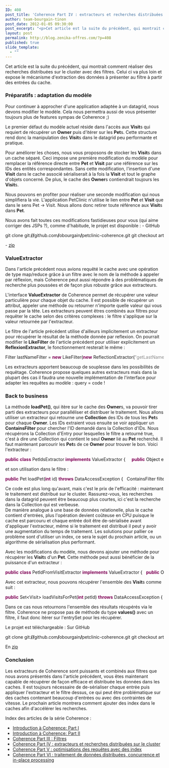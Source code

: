 ```yaml
---
ID: 408
post_title: 'Coherence Part IV : extracteurs et recherches distribuées sur le cluster'
author: team-bourgain-tinon
post_date: 2012-01-05 09:30:00
post_excerpt: "<p>Cet article est la suite du précédent, qui montrait comment réaliser des recherches distribuées sur le cluster avec des filtres. Celui ci va plus loin et expose le mécanisme d'extraction des données à présenter au filtre à partir des entrées du cache.</p>"
layout: post
permalink: http://blog.zenika-offres.com/?p=408
published: true
slide_template:
  - ""
---
```

<p>Cet article est la suite du précédent, qui montrait comment réaliser des recherches distribuées sur le cluster avec des filtres. Celui ci va plus loin et expose le mécanisme d'extraction des données à présenter au filtre à partir des entrées du cache.</p>
<!--more-->
<h3>Préparatifs&nbsp;: adaptation du modèle</h3> <p>Pour continuer à approcher d'une application adaptée à un datagrid, nous devons modifier le modèle. Cela nous permettra aussi de vous présenter toujours plus de features sympas de Coherence ;)</p> <p>Le premier défaut du modèle actuel réside dans l'accès aux <strong>Visit</strong>s qui requiert de récupérer un <strong>Owner</strong> puis d'itérer sur les <strong>Pet</strong>s. Cette structure rend donc la manipulation des <strong>Visit</strong>s dans le datagrid peu performante et pratique.</p> <p>Pour améliorer les choses, nous vous proposons de stocker les <strong>Visit</strong>s dans un cache séparé. Ceci impose une première modification du modèle pour remplacer la référence directe entre <strong>Pet</strong> et <strong>Visit</strong> par une référence sur les IDs des entités correspondantes. Sans cette modification, l'insertion d'une <strong>Visit</strong> dans le cache associé sérialiserait à la fois la <strong>Visit</strong> et tout le graphe d'objets concerné. De plus, le cache des <strong>Owner</strong>s contiendrait toujours les <strong>Visit</strong>s.</p> <p>Nous pouvons en profiter pour réaliser une seconde modification qui nous simplifiera la vie. L'application PetClinic n'utilise le lien entre <strong>Pet</strong> et <strong>Visit</strong> que dans le sens Pet -&gt; Visit. Nous allons donc retirer toute référence aux <strong>Visit</strong>s dans <strong>Pet</strong>.</p> <p>Nous avons fait toutes ces modifications fastidieuses pour vous (qui aime corriger des JSPs ?), comme d'habitude, le projet est disponible&nbsp;: - GitHub</p> <pre class="bash code bash" style="font-family:inherit">git clone git:<span style="color: #000000; font-weight: bold;">//</span>github.com<span style="color: #000000; font-weight: bold;">/</span>obourgain<span style="color: #000000; font-weight: bold;">/</span>petclinic-coherence.git git checkout article4-start</pre> <p>- <a href="http://blog.zenika.com/public/Billet_294/petclinic-coherence-article4-start.zip">zip</a></p> <h3>ValueExtractor</h3> <p>Dans l'article précédent nous avions requêté le cache avec une opération de type map/reduce grâce à un filtre avec le nom de la méthode à appeler par réflexion, mais Coherence peut aussi répondre à des problématiques de recherche plus poussées et de façon plus robuste grâce aux extracteurs.</p> <p>L'interface <strong>ValueExtractor</strong> de Coherence permet de récupérer une valeur particulière pour chaque objet du cache. Il est possible de récupérer un attribut, appeler une méthode ou retourner n'importe quelle valeur qui vous passe par la tête. Les extracteurs peuvent êtres combinés aux filtres pour requêter le cache selon des critères complexes&nbsp;: le filtre s'applique sur la valeur retournée par l'extracteur.</p> <p>Le filtre de l'article précédent utilise d'ailleurs implicitement un extracteur pour récupérer le résultat de la méthode donnée par reflexion. On pourrait modifier le <strong>LikeFilter</strong> de l'article précédent pour utiliser explicitement un <strong>ReflexionExtractor</strong>, le fonctionnement resterait le même&nbsp;:</p> <pre class="java code java" style="font-family:inherit">Filter lastNameFilter = <span style="color: #7F0055; font-weight: bold;">new</span> LikeFilter<span style="color: #000000;">&#40;</span><span style="color: #7F0055; font-weight: bold;">new</span> ReflectionExtractor<span style="color: #000000;">&#40;</span><span style="color: #888888;">&quot;getLastName&quot;</span><span style="color: #000000;">&#41;</span>, lastName + <span style="color: #888888;">&quot;%&quot;</span>, <span style="color: #888888;">'<span style="color: #000099; font-weight: bold;">\</span>'</span>, <span style="color: #7F0055; font-weight: bold;">true</span><span style="color: #000000;">&#41;</span>;</pre> <p>Les extracteurs apportent beaucoup de souplesse dans les possibilités de requêtage. Coherence propose quelques autres extracteurs mais dans la plupart des cas il faudra une nouvelle implémentation de l'interface pour adapter les requêtes au modèle&nbsp;: query = code&nbsp;!</p> <h3>Back to business</h3> <p>La méthode <strong>loadPet()</strong>, qui itère sur le cache des <strong>Owner</strong>s, va pouvoir tirer parti des extracteurs pour paralléliser et distribuer le traitement. Nous allons utiliser un extracteur qui retourne une <strong>Collection</strong> des IDs de tous les <strong>Pet</strong>s pour chaque <strong>Owner</strong>. Les IDs extraient vous ensuite se voir appliquer un <strong>ContainsFilter</strong> pour chercher l'ID demandé dans la Collection d'IDs. Nous récupérons la Collection d'Entry pour lesquelles le filtre a retourné true, c'est à dire une Collection qui contient le seul <strong>Owner</strong> lié au <strong>Pet</strong> recherché. Il faut maintenant parcourir les <strong>Pet</strong>s de ce <strong>Owner</strong> pour trouver le bon. Voici l'extracteur&nbsp;:</p> <pre class="java code java" style="font-family:inherit"><span style="color: #7F0055; font-weight: bold;">public</span> <span style="color: #7F0055; font-weight: bold;">class</span> PetIdsExtractor <span style="color: #7F0055; font-weight: bold;">implements</span> ValueExtractor <span style="color: #000000;">&#123;</span> 	<span style="color: #7F0055; font-weight: bold;">public</span> <span style="color: #000000;">Object</span> extract<span style="color: #000000;">&#40;</span><span style="color: #000000;">Object</span> o<span style="color: #000000;">&#41;</span> <span style="color: #000000;">&#123;</span> 		<span style="color: #000000;">Owner</span> owner = <span style="color: #000000;">&#40;</span><span style="color: #000000;">Owner</span><span style="color: #000000;">&#41;</span> o; 		List<span style="color: #000000;">&lt;</span>Integer<span style="color: #000000;">&gt;</span> extractedPetIds = <span style="color: #7F0055; font-weight: bold;">new</span> ArrayList<span style="color: #000000;">&lt;</span>Integer<span style="color: #000000;">&gt;</span><span style="color: #000000;">&#40;</span><span style="color: #000000;">&#41;</span>; 		<span style="color: #7F0055;font-weight: bold;">for</span> <span style="color: #000000;">&#40;</span>Pet pet : owner.<span style="color: #000000;">getPets</span><span style="color: #000000;">&#40;</span><span style="color: #000000;">&#41;</span><span style="color: #000000;">&#41;</span> <span style="color: #000000;">&#123;</span> 			extractedPetIds.<span style="color: #000000;">add</span><span style="color: #000000;">&#40;</span>pet.<span style="color: #000000;">getId</span><span style="color: #000000;">&#40;</span><span style="color: #000000;">&#41;</span><span style="color: #000000;">&#41;</span>; 		<span style="color: #000000;">&#125;</span> 		<span style="color: #7F0055; font-weight: bold;">return</span> extractedPetIds; 	<span style="color: #000000;">&#125;</span> <span style="color: #000000;">&#125;</span></pre> <p>et son utilisation dans le filtre&nbsp;:</p> <pre class="java code java" style="font-family:inherit"><span style="color: #7F0055; font-weight: bold;">public</span> Pet loadPet<span style="color: #000000;">&#40;</span><span style="color: #7F0055; font-weight: bold;">int</span> id<span style="color: #000000;">&#41;</span> <span style="color: #7F0055; font-weight: bold;">throws</span> DataAccessException <span style="color: #000000;">&#123;</span> 	ContainsFilter filter = <span style="color: #7F0055; font-weight: bold;">new</span> ContainsFilter<span style="color: #000000;">&#40;</span><span style="color: #7F0055; font-weight: bold;">new</span> PetIdsExtractor<span style="color: #000000;">&#40;</span><span style="color: #000000;">&#41;</span>, id<span style="color: #000000;">&#41;</span>; &nbsp; 	<span style="color: #808080; font-style: italic;">// there should be at most one owner matching the filter</span> 	Set<span style="color: #000000;">&lt;</span>Entry<span style="color: #000000;">&lt;</span>Integer, Owner<span style="color: #000000;">&gt;&gt;</span> entries = getOwnersCache<span style="color: #000000;">&#40;</span><span style="color: #000000;">&#41;</span
>.<span style="color: #000000;">entrySet</span><span style="color: #000000;">&#40;</span>filter<span style="color: #000000;">&#41;</span>; &nbsp; 	<span style="color: #7F0055;font-weight: bold;">if</span> <span style="color: #000000;">&#40;</span>entries.<span style="color: #000000;">isEmpty</span><span style="color: #000000;">&#40;</span><span style="color: #000000;">&#41;</span><span style="color: #000000;">&#41;</span> <span style="color: #000000;">&#123;</span> 		<span style="color: #7F0055; font-weight: bold;">return</span> <span style="color: #7F0055; font-weight: bold;">null</span>; 	<span style="color: #000000;">&#125;</span> &nbsp; 	Entry<span style="color: #000000;">&lt;</span>Integer, Owner<span style="color: #000000;">&gt;</span> entry = entries.<span style="color: #000000;">iterator</span><span style="color: #000000;">&#40;</span><span style="color: #000000;">&#41;</span>.<span style="color: #000000;">next</span><span style="color: #000000;">&#40;</span><span style="color: #000000;">&#41;</span>; 	<span style="color: #000000;">Owner</span> owner = entry.<span style="color: #000000;">getValue</span><span style="color: #000000;">&#40;</span><span style="color: #000000;">&#41;</span>; 	<span style="color: #7F0055;font-weight: bold;">for</span> <span style="color: #000000;">&#40;</span>Pet pet : owner.<span style="color: #000000;">getPets</span><span style="color: #000000;">&#40;</span><span style="color: #000000;">&#41;</span><span style="color: #000000;">&#41;</span> <span style="color: #000000;">&#123;</span> 		<span style="color: #7F0055;font-weight: bold;">if</span> <span style="color: #000000;">&#40;</span>pet.<span style="color: #000000;">getId</span><span style="color: #000000;">&#40;</span><span style="color: #000000;">&#41;</span>.<span style="color: #000000;">equals</span><span style="color: #000000;">&#40;</span>id<span style="color: #000000;">&#41;</span><span style="color: #000000;">&#41;</span> <span style="color: #000000;">&#123;</span> 			<span style="color: #7F0055; font-weight: bold;">return</span> pet; 		<span style="color: #000000;">&#125;</span> 	<span style="color: #000000;">&#125;</span> 	<span style="color: #7F0055; font-weight: bold;">return</span> <span style="color: #7F0055; font-weight: bold;">null</span>; <span style="color: #000000;">&#125;</span></pre> <p>Ce code est plus long qu'avant, mais c'est le prix de l'efficacité&nbsp;: maintenant le traitement est distribué sur le cluster. Rassurez-vous, les recherches dans la datagrid peuvent être beaucoup plus courtes, ici c'est la recherche dans la Collection qui est verbeuse.<br />
De manière analogue à une base de données relationelle, plus le cache contient d'entrées, plus l'opération devient coûteuse en CPU puisque le cache est parcouru et chaque entrée doit être de-sérialisée avant d'appliquer l'extracteur, même si le traitement est distribué il peut y avoir une augmentation du temps de traitement. Les solutions pour pallier ce problème sont d'utiliser un index, ce sera le sujet du prochain article, ou un algorithme de sérialisation plus performant.</p> <p>Avec les modifications du modèle, nous devons ajouter une méthode pour récupérer les <strong>Visit</strong>s d'un <strong>Pet</strong>. Cette méthode peut aussi bénéficier de la puissance d'un extracteur&nbsp;:</p> <pre class="java code java" style="font-family:inherit"><span style="color: #7F0055; font-weight: bold;">public</span> <span style="color: #7F0055; font-weight: bold;">class</span> PetIdFromVisitExtractor <span style="color: #7F0055; font-weight: bold;">implements</span> ValueExtractor <span style="color: #000000;">&#123;</span> 	<span style="color: #7F0055; font-weight: bold;">public</span> <span style="color: #000000;">Object</span> extract<span style="color: #000000;">&#40;</span><span style="color: #000000;">Object</span> o<span style="color: #000000;">&#41;</span> <span style="color: #000000;">&#123;</span> 		Visit visit = <span style="color: #000000;">&#40;</span>Visit<span style="color: #000000;">&#41;</span> o; 		<span style="color: #7F0055; font-weight: bold;">return</span> visit.<span style="color: #000000;">getPetId</span><span style="color: #000000;">&#40;</span><span style="color: #000000;">&#41;</span>; 	<span style="color: #000000;">&#125;</span> <span style="color: #000000;">&#125;</span></pre> <p>Avec cet extracteur, nous pouvons récupérer l'ensemble des <strong>Visit</strong>s comme suit&nbsp;:</p> <pre class="java code java" style="font-family:inherit"><span style="color: #7F0055; font-weight: bold;">public</span> Set<span style="color: #000000;">&lt;</span>Visit<span style="color: #000000;">&gt;</span> loadVisitsForPet<span style="color: #000000;">&#40;</span><span style="color: #7F0055; font-weight: bold;">int</span> petId<span style="color: #000000;">&#41;</span> <span style="color: #7F0055; font-weight: bold;">throws</span> DataAccessException <span style="color: #000000;">&#123;</span> 	Filter filter = <span style="color: #7F0055; font-weight: bold;">new</span> EqualsFilter<span style="color: #000000;">&#40;</span><span style="color: #7F0055; font-weight: bold;">new</span> PetIdFromVisitExtractor<span style="color: #000000;">&#40;</span><span style="color: #000000;">&#41;</span>, petId<span style="color: #000000;">&#41;</span>; 	Set<span style="color: #000000;">&lt;</span>Entry<span style="color: #000000;">&lt;</span>Integer, Visit<span style="color: #000000;">&gt;&gt;</span> visits = getVisitsCache<span style="color: #000000;">&#40;</span><span style="color: #000000;">&#41;</span>.<span style="color: #000000;">entrySet</span><span style="color: #000000;">&#40;</span>filter<span style="color: #000000;">&#41;</span>; 	Set<span style="color: #000000;">&lt;</span>Visit<span style="color: #000000;">&gt;</span> result = <span style="color: #7F0055; font-weight: bold;">new</span> HashSet<span style="color: #000000;">&lt;</span>Visit<span style="color: #000000;">&gt;</span><span style="color: #000000;">&#40;</span><span style="color: #000000;">&#41;</span>; 	<span style="color: #7F0055;font-weight: bold;">for</span> <span style="color: #000000;">&#40;</span>Entry<span style="color: #000000;">&lt;</span>Integer, Visit<span style="color: #000000;">&gt;</span> entry : visits<span style="color: #000000;">&#41;</span> <span style="color: #000000;">&#123;</span> 		result.<span style="color: #000000;">add</span><span style="color: #000000;">&#40;</span>entry.<span style="color: #000000;">getValue</span><span style="color: #000000;">&#40;</span><span style="color: #000000;">&#41;</span><span style="color: #000000;">&#41;</span>; 	<span style="color: #000000;">&#125;</span> 	<span style="color: #7F0055; font-weight: bold;">return</span> result; <span style="color: #000000;">&#125;</span></pre> <p>Dans ce cas nous retournons l'ensemble des résultats récupérés via le filtre. Coherence ne propose pas de méthode du type <strong>values()</strong> avec un filtre, il faut donc itérer sur l'entrySet pour les récupérer.</p> <p>Le projet est téléchargeable&nbsp;: Sur GitHub</p> <pre class="bash code bash" style="font-family:inherit">git clone git:<span style="color: #000000; font-weight: bold;">//</span>github.com<span style="color: #000000; font-weight: bold;">/</span>obourgain<span style="color: #000000; font-weight: bold;">/</span>petclinic-coherence.git git checkout article4-start</pre> <p>En <a href="http://blog.zenika.com/public/Billet_294/petclinic-coherence-article4-end.zip">zip</a></p> <h3>Conclusion</h3> <p>Les extracteurs de Coherence sont puissants et combinés aux filtres que nous avons présentés dans l'article précédent, vous êtes maintenant capable de récupérer de façon efficace et distribuée les données dans les caches. Il est toujours nécessaire de de-sérialiser chaque entrée puis appliquer l'extracteur et le filtre dessus, ce qui peut être problématique sur des caches contenant beaucoup d'entrées ou avec des contraintes de vitesse. Le prochain article montrera comment ajouter des index dans le caches afin d'accélérer les recherches.</p> <p>Index des articles de la série Coherence&nbsp;:</p> <ul> <li><a href="index.php?post/2011/08/12/Coherence-PetCinic">Introduction à Coherence: Part I</a></li> <li><a href="index.php?post/2011/08/25/Introduction-à-Coherence%3A-Part-II">Introduction à Coherence: Part II</a></li> <li><a href="index.php?post/2011/10/07/Introduction-à-Coherence%3A-Part-III">Coherence Part III&nbsp;: Filtres</a></li> <li><a href="index.php?post/2012/01/09/Coherence-Part-IV-%3A-extracteurs-et-recherches-distribuées-sur-le-cluster">Coherence Part IV&nbsp;: extracteurs et recherches distribuées sur le cluster</a></li> <li><a href="index.php?post/2012/01/03/Coherence-Part-IV-%3A-optimisations-des-requêtes-avec-des-index6">Coherence Part V&nbsp;: optimisations des requêtes avec des index</a></li> <li><a href="index.php?post/2012/01/06/Coherence-Part-VI-%3A-traitement-de-données-distribuées%2C-in-place-processing4">Coherence Part VI&nbsp;: traitement de données distribuées, concurrence et in-place processing</a></li> </ul>